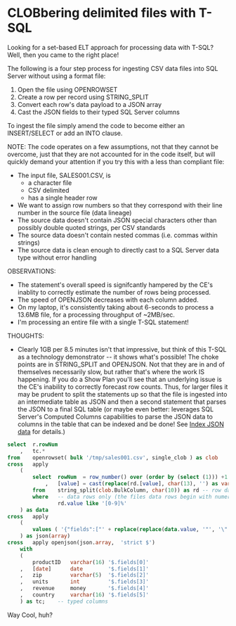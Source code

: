 # CLOBbering delimited files with T-SQL

Looking for a set-based ELT approach for processing data with T-SQL? Well, then you came to the right place!

The following is a four step process for ingesting CSV data files into SQL Server without using a format file:
1. Open the file using OPENROWSET
2. Create a row per record using STRING_SPLIT
3. Convert each row's data payload to a JSON array
4. Cast the JSON fields to their typed SQL Server columns
   
To ingest the file simply amend the code to become either an INSERT/SELECT or add an INTO clause.

NOTE: The code operates on a few assumptions, not that they cannot be overcome, just that they are not accounted for in the code itself,
but will quickly demand your attention if you try this with a less than compliant file: 
* The input file, SALES001.CSV, is
  * a character file
  * CSV delimited
  * has a single header row
* We want to assign row numbers so that they correspond with their line number in the source file (data lineage)
* The source data doesn't contain JSON special characters other than possibly double quoted strings, per CSV standards
* The source data doesn't contain nested commas (i.e. commas within strings)
* The source data is clean enough to directly cast to a SQL Server data type without error handling

OBSERVATIONS:
* The statement's overall speed is signifcantly hampered by the CE's inablity to correctly estimate the number of rows being processed.
* The speed of OPENJSON decreases with each column added.
* On my laptop, it's consistently taking about 6-seconds to process a 13.6MB file, for a processing throughput of ~2MB/sec.
* I'm processing an entire file with a single T-SQL statement!

THOUGHTS:
* Clearly 1GB per 8.5 minutes isn't that impressive, but think of this T-SQL as a technology demonstrator -- it shows what's possible!
  The choke points are in STRING_SPLIT and OPENJSON. Not that they are in and of themselves necessarily slow, but rather that's where the work IS happening.
  If you do a Show Plan you'll see that an underlying issue is the CE's inability to correctly forecast row counts. Thus, for larger files it may be prudent 
  to split the statements up so that the file is ingested into an intermediate table as JSON and then a second statement that parses the JSON to a final SQL table
  (or maybe even better: leverages SQL Server's Computed Columns capabilities to parse the JSON data to columns in the table that can be indexed and be done! 
  See [Index JSON data](https://docs.microsoft.com/en-us/sql/relational-databases/json/index-json-data?view=sql-server-ver15) for details.)

``` sql
select  r.rowNum
    ,   tc.*
from    openrowset( bulk '/tmp/sales001.csv', single_clob ) as clob
cross   apply
    (
        select  rowNum	= row_number() over (order by (select (1))) +1				-- enum rows, accounting for filtered out header row
		    ,   [value]	= cast(replace(rd.[value], char(13), '') as varchar(1024))	-- remove CRs and cast to varchar holding the entire row
        from    string_split(clob.BulkColumn, char(10)) as rd -- row data			-- split at LF
        where   -- data rows only (the files data rows begin with numeric values)
                rd.value like '[0-9]%'
    ) as data
cross   apply
    (
        values ( '{"fields":["' + replace(replace(data.value, '"', '\"'), ',', '","') + '"]}' )	-- convert CSV delimited row a JSON array, preserving double quotes
    ) as json(array)
cross   apply openjson(json.array,  'strict $')
    with 
    (
        productID   varchar(16) '$.fields[0]'
    ,   [date]      date        '$.fields[1]'
    ,   zip         varchar(5)  '$.fields[2]'
    ,   units       int         '$.fields[3]'
    ,   revenue     money       '$.fields[4]'
    ,   country     varchar(16) '$.fields[5]'
    ) as tc;    -- typed columns
```

Way Cool, huh?
